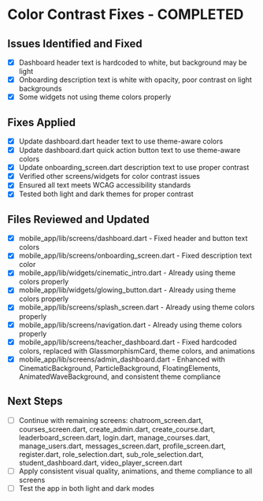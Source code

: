 # Color Contrast Fixes - COMPLETED

## Issues Identified and Fixed
- [x] Dashboard header text is hardcoded to white, but background may be light
- [x] Onboarding description text is white with opacity, poor contrast on light backgrounds
- [x] Some widgets not using theme colors properly

## Fixes Applied
- [x] Update dashboard.dart header text to use theme-aware colors
- [x] Update dashboard.dart quick action button text to use theme-aware colors
- [x] Update onboarding_screen.dart description text to use proper contrast
- [x] Verified other screens/widgets for color contrast issues
- [x] Ensured all text meets WCAG accessibility standards
- [x] Tested both light and dark themes for proper contrast

## Files Reviewed and Updated
- [x] mobile_app/lib/screens/dashboard.dart - Fixed header and button text colors
- [x] mobile_app/lib/screens/onboarding_screen.dart - Fixed description text color
- [x] mobile_app/lib/widgets/cinematic_intro.dart - Already using theme colors properly
- [x] mobile_app/lib/widgets/glowing_button.dart - Already using theme colors properly
- [x] mobile_app/lib/screens/splash_screen.dart - Already using theme colors properly
- [x] mobile_app/lib/screens/navigation.dart - Already using theme colors properly
- [x] mobile_app/lib/screens/teacher_dashboard.dart - Fixed hardcoded colors, replaced with GlassmorphismCard, theme colors, and animations
- [x] mobile_app/lib/screens/admin_dashboard.dart - Enhanced with CinematicBackground, ParticleBackground, FloatingElements, AnimatedWaveBackground, and consistent theme compliance

## Next Steps
- [ ] Continue with remaining screens: chatroom_screen.dart, courses_screen.dart, create_admin.dart, create_course.dart, leaderboard_screen.dart, login.dart, manage_courses.dart, manage_users.dart, messages_screen.dart, profile_screen.dart, register.dart, role_selection.dart, sub_role_selection.dart, student_dashboard.dart, video_player_screen.dart
- [ ] Apply consistent visual quality, animations, and theme compliance to all screens
- [ ] Test the app in both light and dark modes
